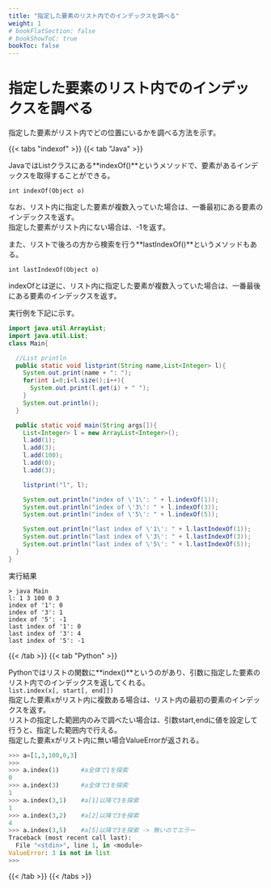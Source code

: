 ```yaml
---
title: "指定した要素のリスト内でのインデックスを調べる"
weight: 1
# bookFlatSection: false
# bookShowToC: true
bookToc: false
---
```



# 指定した要素のリスト内でのインデックスを調べる

指定した要素がリスト内でどの位置にいるかを調べる方法を示す。

{{< tabs "indexof" >}}
{{< tab "Java" >}}

JavaではListクラスにある**indexOf()**というメソッドで、要素があるインデックスを取得することができる。  

`int indexOf(Object o)`  

なお、リスト内に指定した要素が複数入っていた場合は、一番最初にある要素のインデックスを返す。  
指定した要素がリスト内にない場合は、-1を返す。  

また、リストで後ろの方から検索を行う**lastIndexOf()**というメソッドもある。

`int lastIndexOf(Object o)`  

indexOfとは逆に、リスト内に指定した要素が複数入っていた場合は、一番最後にある要素のインデックスを返す。  

実行例を下記に示す。  

```java
import java.util.ArrayList;
import java.util.List;
class Main{

  //List println
  public static void listprint(String name,List<Integer> l){
    System.out.print(name + ": ");
    for(int i=0;i<l.size();i++){
      System.out.print(l.get(i) + " ");
    }
    System.out.println();
  }

  public static void main(String args[]){
    List<Integer> l = new ArrayList<Integer>();
    l.add(1);
    l.add(3);
    l.add(100);
    l.add(0);
    l.add(3);

    listprint("l", l);

    System.out.println("index of \'1\': " + l.indexOf(1));
    System.out.println("index of \'3\': " + l.indexOf(3));
    System.out.println("index of \'5\': " + l.indexOf(5));

    System.out.println("last index of \'1\': " + l.lastIndexOf(1));
    System.out.println("last index of \'3\': " + l.lastIndexOf(3));
    System.out.println("last index of \'5\': " + l.lastIndexOf(5));    
  }
}
```

実行結果

```
> java Main      
l: 1 3 100 0 3
index of '1': 0
index of '3': 1
index of '5': -1
last index of '1': 0
last index of '3': 4
last index of '5': -1
```

{{< /tab >}}
{{< tab "Python" >}}

Pythonではリストの関数に**index()**というのがあり、引数に指定した要素のリスト内でのインデックスを返してくれる。  
`list.index(x[, start[, end]])`   
指定した要素xがリスト内に複数ある場合は、リスト内の最初の要素のインデックスを返す。  
リストの指定した範囲内のみで調べたい場合は、引数start,endに値を設定して行うと、指定した範囲内で行える。  
指定した要素xがリスト内に無い場合ValueErrorが返される。  

```python
>>> a=[1,3,100,0,3] 
>>> 
>>> a.index(1)      #a全体で1を探索
0
>>> a.index(3)      #a全体で3を探索
1
>>> a.index(3,1)    #a[1]以降で3を探索
1
>>> a.index(3,2)    #a[2]以降で3を探索
4
>>> a.index(3,5)    #a[5]以降で3を探索 -> 無いのでエラー
Traceback (most recent call last):
  File "<stdin>", line 1, in <module>
ValueError: 3 is not in list
>>>
```

{{< /tab >}}
{{< /tabs >}}

